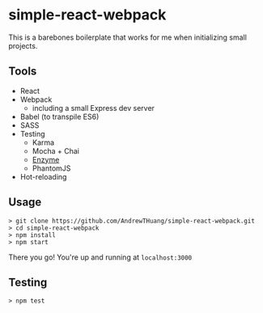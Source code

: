 # simple-react-webpack

This is a barebones boilerplate that works for me when initializing small projects.

## Tools
* React
* Webpack
  * including a small Express dev server
* Babel (to transpile ES6)
* SASS
* Testing
  * Karma
  * Mocha + Chai
  * [Enzyme](http://airbnb.io/enzyme/)
  * PhantomJS
* Hot-reloading

## Usage
```
> git clone https://github.com/AndrewTHuang/simple-react-webpack.git
> cd simple-react-webpack
> npm install
> npm start
```

There you go! You're up and running at ```localhost:3000```

## Testing
```
> npm test
```
